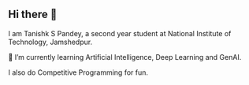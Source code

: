 ## Hi there 👋

I am Tanishk S Pandey, a second year student at National Institute of Technology, Jamshedpur.

🌱 I’m currently learning Artificial Intelligence, Deep Learning and GenAI.

I also do Competitive Programming for fun.

